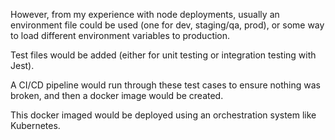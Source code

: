 However, from my experience with node deployments, usually an environment file could be used (one for dev, staging/qa, prod), or some way to load different environment variables to production. 

Test files would be added (either for unit testing or integration testing with Jest).

A CI/CD pipeline would run through these test cases to ensure nothing was broken, and then a docker image would be created.

This docker imaged would be deployed using an orchestration system like Kubernetes.
